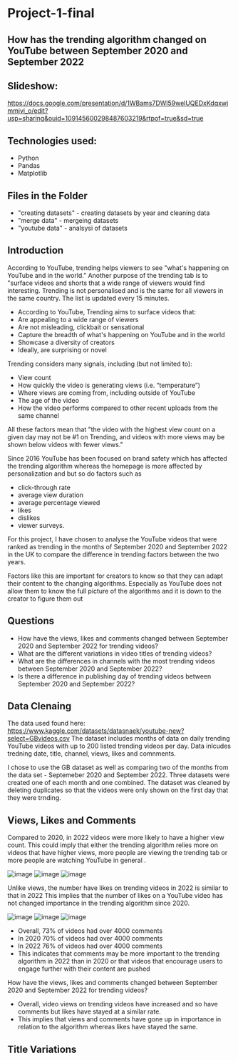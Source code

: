 # Project-1-final
## How has the trending algorithm changed on YouTube between September 2020 and September 2022

## Slideshow:
https://docs.google.com/presentation/d/1WBams7DWl59welUQEDxKdqxwjmmjvi_o/edit?usp=sharing&ouid=109145600298487603219&rtpof=true&sd=true

## Technologies used:
* Python
* Pandas
* Matplotlib

## Files in the Folder
* "creating datasets" - creating datasets by year and cleaning data
* "merge data" - mergeing datasets
* "youtube data" - analsysi of datasets

## Introduction 
According to YouTube, trending helps viewers to see "what's happening on YouTube and in the world." Another purpose of the trending tab is to "surface videos and shorts that a wide range of viewers would find interesting. Trending is not personalised and is the same for all viewers in the same country. The list is updated every 15 minutes.
* According to YouTube, Trending aims to surface videos that:
* Are appealing to a wide range of viewers
* Are not misleading, clickbait or sensational
* Capture the breadth of what's happening on YouTube and in the world
* Showcase a diversity of creators
* Ideally, are surprising or novel

Trending considers many signals, including (but not limited to):
* View count
* How quickly the video is generating views (i.e. “temperature”)
* Where views are coming from, including outside of YouTube
* The age of the video
* How the video performs compared to other recent uploads from the same channel

All these factors mean that "the video with the highest view count on a given day may not be #1 on Trending, and videos with more views may be shown below videos with fewer views."

Since 2016 YouTube has been focused on brand safety which has affected the trending algorithm whereas the homepage is more affected by personalization and but so do factors such as 
* click-through rate
* average view duration
* average percentage viewed
* likes
* dislikes
* viewer surveys. 

For this project, I have chosen to analyse the YouTube videos that were ranked as trending in the months of September 2020 and September 2022 in the UK to compare the difference in trending factors between the two years.

Factors like this are important for creators to know so that they can adapt their content to the changing algorithms. Especially as YouTube does not allow them to know the full picture of the algorithms and it is down to the creator to figure them out

## Questions

* How have the views, likes and comments changed between September 2020 and September 2022 for trending videos?
* What are the different variations in video titles of trending videos?
* What are the differences in channels with the most trending videos between September 2020 and September 2022?
* Is there a difference in publishing day of trending videos between September 2020 and September 2022?


## Data Clenaing
The data used found here: https://www.kaggle.com/datasets/datasnaek/youtube-new?select=GBvideos.csv
The dataset includes months of data on daily trending YouTube videos with up to 200 listed trending videos per day. Data inlcudes tredning date, title, channel, views, likes and comnments.

I chose to use the GB dataset as well as comparing two of the months from the data set - Septemeber 2020 and September 2022. Three datasets were created one of each month and one combined. The dataset was cleaned by deleting duplicates so that the videos were only shown on the first day that they were trnding.

## Views, Likes and Comments
Compared to 2020, in 2022 videos were more likely to have a higher view count.
This could imply that either the trending algorithm relies more on videos that have higher views, more people are viewing the trending tab or more people are watching YouTube in general .

![image](https://user-images.githubusercontent.com/86980650/203623677-b5413349-c8f3-4144-9a1a-ede7cc54cb50.png)
![image](https://user-images.githubusercontent.com/86980650/203623691-4fe5dbb1-f624-41d0-8e33-7ba5da58e045.png)
![image](https://user-images.githubusercontent.com/86980650/203623718-981d4a7f-aa2a-4ca3-aed3-d6e0f10a5ed6.png)

Unlike views, the number have likes on trending videos in 2022 is similar to that in 2022
This implies that the number of likes on a YouTube video has not changed importance in the trending algorithm since 2020.

![image](https://user-images.githubusercontent.com/86980650/203624208-65fddaff-7fde-4f84-b439-39e298ddc1ff.png)
![image](https://user-images.githubusercontent.com/86980650/203624222-12d759c8-c215-4e6a-8f81-ebd70016fd67.png)
![image](https://user-images.githubusercontent.com/86980650/203624234-8003c324-31e4-4b85-8fc8-ccd935a2e2e7.png)

* Overall, 73% of videos had over 4000 comments
* In 2020 70% of videos had over 4000 comments
* In 2022 76% of videos had over 4000 comments
* This indicates that comments may be more important to the trending algorithm in 2022 than in 2020 or that videos that encourage users to engage further with their content are pushed 

How have the views, likes and comments changed between September 2020 and September 2022 for trending videos?
* Overall, video views on trending videos have increased and so have comments but likes have stayed at a similar rate.
* This implies that views and comments have gone up in importance in relation to the algorithm whereas likes have stayed the same.

## Title Variations









